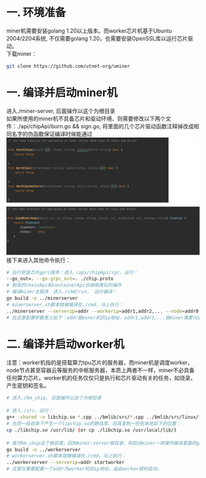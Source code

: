 # 一. 环境准备
miner机需要安装golang 1.20以上版本。而worker芯片机基于Ubuntu 2004/2204系统, 不仅需要golang 1.20，也需要安装OpenSSL库以运行芯片驱动。 \
下载miner：
```sh
git clone https://github.com/utnet-org/uminer
```

# 一. 编译并启动miner机

进入./miner-server, 后面操作以这个为根目录\
如果所使用的miner机不具备芯片和驱动环境，则需要修改以下两个文件：./api/chipApi/burn.go && sign.go, 将里面的几个芯片驱动函数注释掉改成相同名字的伪函数保证编译时候能通过
![img.png](../../images/revise-gofiles.png)
接下来进入其他命令执行：

```sh
# 运行安装芯片gprc服务：进入./api/chipApi/rpc，运行：
--go_out=. --go-grpc_out=. ./chip.proto 
# 剩余的chainApi和containerApi也做相类似的操作
# 编译miner主程序：进入./cmd/run， 运行编译：
go build -o ../minerserver
# minerserver.sh脚本就被编译在./cmd，马上执行：
../minerserver --serverip=addr --workerip=addr1,addr2,... --node=addr0 startminer
# 在这里配置参数意义如下：addr是miner机的ip地址，addr1,addr2,...是miner需要沟通的各worker机地址，addr0是连上的node节点地址。由此miner顺利启动。

```

# 二. 编译并启动worker机
注意：worker机指的是搭载算力tpu芯片的服务器，而miner机是调度worker，node节点甚至容器云等服务的中枢服务器，本质上两者不一样，miner不必具备任何算力芯片。worker机的任务仅仅只是执行和芯片驱动有关的任务，如烧录，产生密钥和签名。
```sh
# 进入./bm_chip, 后面操作以这个为根目录

# 进入./src，运行：
g++ -shared -o libchip.so *.cpp ../bmlib/src/*.cpp ../bmlib/src/linux/*.cpp ../common/bm1684/src/common.c -I../bmlib/include -I../bmlib/src/linux -I../common/bm1684/include -I../config -I/usr/local/opt/openssl/include -L/usr/local/opt/openssl/lib -lssl -lcrypto -fPIC
# 在同一级目录下产生一个lipchip.so的静态库，将其复制一份到本地如下的位置：
cp ./libchip.so /usr/lib/ (or cp ./libchip.so /usr/local/lib/)

# 离开bm_chip这个根目录，回到miner-server根目录，和启动miner一样操作编译里面的go文件，更换脚本名字：
go build -o ../workerserver
# workerserver.sh脚本就被编译在./cmd，马上执行：
../workerserver --serverip=addr startworker
# 这里仅需要配置一个addr为worker机的ip地址。由此worker顺利启动。

```